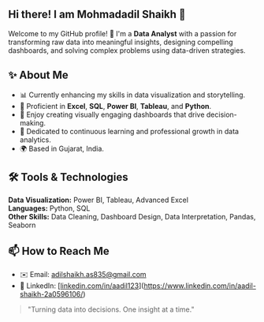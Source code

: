 ## Hi there! I am Mohmadadil Shaikh 👋

Welcome to my GitHub profile! 🚀 I'm a **Data Analyst** with a passion for transforming raw data into meaningful insights, designing compelling dashboards, and solving complex problems using data-driven strategies.

## ✨ About Me

- 📊 Currently enhancing my skills in data visualization and storytelling.
- 🧠 Proficient in **Excel**, **SQL**, **Power BI**, **Tableau**, and **Python**.
- 🎨 Enjoy creating visually engaging dashboards that drive decision-making.
- 🎯 Dedicated to continuous learning and professional growth in data analytics.
- 🌍 Based in Gujarat, India.

## 🛠 Tools & Technologies

**Data Visualization:** Power BI, Tableau, Advanced Excel  
**Languages:** Python, SQL  
**Other Skills:** Data Cleaning, Dashboard Design, Data Interpretation, Pandas, Seaborn  

## 📫 How to Reach Me

- ✉️ Email: adilshaikh.as835@gmail.com  
- 💼 LinkedIn: [[linkedin.com/in/aadil123](https://linkedin.com/in/aadil123)](https://www.linkedin.com/in/aadil-shaikh-2a0596106/)


> "Turning data into decisions. One insight at a time."
